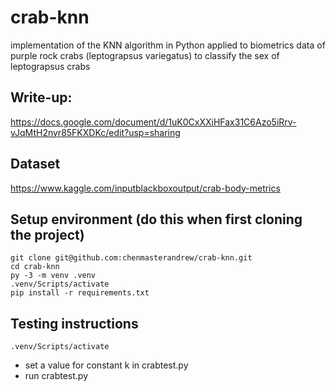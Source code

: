 # crab-knn
implementation of the KNN algorithm in Python applied to biometrics data of purple rock crabs (leptograpsus variegatus) to classify the sex of leptograpsus crabs

## Write-up:
https://docs.google.com/document/d/1uK0CxXXiHFax31C6Azo5iRrv-vJqMtH2nyr85FKXDKc/edit?usp=sharing

## Dataset
https://www.kaggle.com/inputblackboxoutput/crab-body-metrics

## Setup environment (do this when first cloning the project)
```shell
git clone git@github.com:chenmasterandrew/crab-knn.git
cd crab-knn
py -3 -m venv .venv
.venv/Scripts/activate
pip install -r requirements.txt
```

## Testing instructions
```shell
.venv/Scripts/activate
```
* set a value for constant k in crabtest.py
* run crabtest.py
